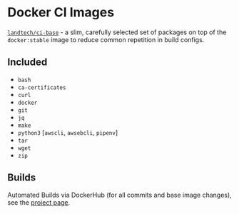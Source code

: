 # Docker CI Images

[`landtech/ci-base`](https://hub.docker.com/u/landtech/ci-base) - a slim, carefully selected set of packages on top of the `docker:stable` image to reduce common repetition in build configs.

## Included

- `bash`
- `ca-certificates`
- `curl`
- `docker`
- `git`
- `jq`
- `make`
- `python3` [`awscli`, `awsebcli`, `pipenv`]
- `tar`
- `wget`
- `zip`

## Builds

Automated Builds via DockerHub (for all commits and base image changes), see the [project page](https://hub.docker.com/r/landtech/ci-base).
